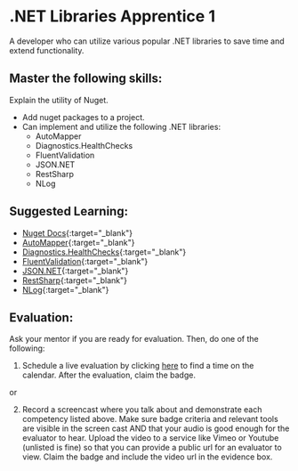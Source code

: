 # .NET Libraries Apprentice 1

A developer who can utilize various popular .NET libraries to save time and extend functionality.

## Master the following skills:

 Explain the utility of Nuget.
* Add nuget packages to a project.
* Can implement and utilize the following .NET libraries:
  * AutoMapper
  * Diagnostics.HealthChecks
  * FluentValidation
  * JSON.NET
  * RestSharp
  * NLog

## Suggested Learning:

* [Nuget Docs](https://www.nuget.org/){:target="_blank"}
* [AutoMapper](https://github.com/AutoMapper/AutoMapper){:target="_blank"}
* [Diagnostics.HealthChecks](https://github.com/Xabaril/AspNetCore.Diagnostics.HealthChecks){:target="_blank"}
* [FluentValidation](https://github.com/tallesl/net-libraries-that-make-your-life-easier#fluentvalidationb){:target="_blank"}
* [JSON.NET](http://www.newtonsoft.com/json){:target="_blank"}
* [RestSharp](http://restsharp.org/){:target="_blank"}
* [NLog](https://github.com/NLog/NLog){:target="_blank"}

## Evaluation:

Ask your mentor if you are ready for evaluation. Then, do one of the following:

1. Schedule a live evaluation by clicking [here](http://evals.codex.academy) to find a time on the calendar. After the evaluation, claim the badge.

or

2. Record a screencast where you talk about and demonstrate each competency listed above. Make sure badge criteria and relevant tools are visible in the screen cast AND that your audio is good enough for the evaluator to hear. Upload the video to a service like Vimeo or Youtube (unlisted is fine) so that you can provide a public url for an evaluator to view. Claim the badge and include the video url in the evidence box.
